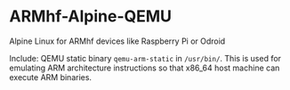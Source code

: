 ARMhf-Alpine-QEMU
=================

Alpine Linux for ARMhf devices like Raspberry Pi or Odroid

Include: QEMU static binary `qemu-arm-static` in `/usr/bin/`. This is used for emulating ARM architecture instructions so that x86_64 host machine can execute ARM binaries.
